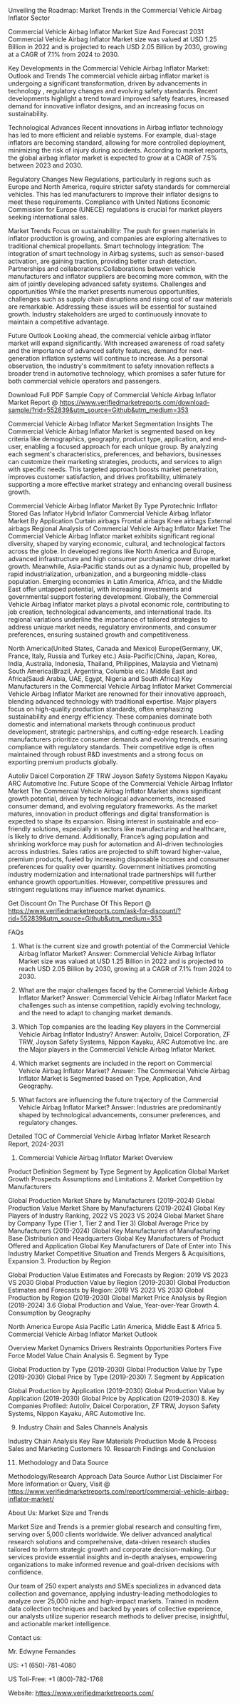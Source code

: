 Unveiling the Roadmap: Market Trends in the Commercial Vehicle Airbag Inflator Sector


Commercial Vehicle Airbag Inflator Market Size And Forecast 2031
Commercial Vehicle Airbag Inflator Market size was valued at USD 1.25 Billion in 2022 and is projected to reach USD 2.05 Billion by 2030, growing at a CAGR of 7.1% from 2024 to 2030.

Key Developments in the Commercial Vehicle Airbag Inflator Market: Outlook and Trends
The commercial vehicle airbag inflator market is undergoing a significant transformation, driven by advancements in technology , regulatory changes and evolving safety standards. Recent developments highlight a trend toward improved safety features, increased demand for innovative inflator designs, and an increasing focus on sustainability.

Technological Advances
Recent innovations in Airbag inflator technology has led to more efficient and reliable systems. For example, dual-stage inflators are becoming standard, allowing for more controlled deployment, minimizing the risk of injury during accidents. According to market reports, the global airbag inflator market is expected to grow at a CAGR of 7.5% between 2023 and 2030.

Regulatory Changes
New Regulations, particularly in regions such as Europe and North America, require stricter safety standards for commercial vehicles. This has led manufacturers to improve their inflator designs to meet these requirements. Compliance with United Nations Economic Commission for Europe (UNECE) regulations is crucial for market players seeking international sales.

Market Trends
Focus on sustainability: The push for green materials in inflator production is growing, and companies are exploring alternatives to traditional chemical propellants.
Smart technology integration: The integration of smart technology in Airbag systems, such as sensor-based activation, are gaining traction, providing better crash detection.
Partnerships and collaborations:Collaborations between vehicle manufacturers and inflator suppliers are becoming more common, with the aim of jointly developing advanced safety systems.
Challenges and opportunities
While the market presents numerous opportunities, challenges such as supply chain disruptions and rising cost of raw materials are remarkable. Addressing these issues will be essential for sustained growth. Industry stakeholders are urged to continuously innovate to maintain a competitive advantage.

Future Outlook
Looking ahead, the commercial vehicle airbag inflator market will expand significantly. With increased awareness of road safety and the importance of advanced safety features, demand for next-generation inflation systems will continue to increase. As a personal observation, the industry's commitment to safety innovation reflects a broader trend in automotive technology, which promises a safer future for both commercial vehicle operators and passengers.

Download Full PDF Sample Copy of Commercial Vehicle Airbag Inflator Market Report @ https://www.verifiedmarketreports.com/download-sample/?rid=552839&utm_source=Github&utm_medium=353

Commercial Vehicle Airbag Inflator Market Segmentation Insights
The Commercial Vehicle Airbag Inflator Market is segmented based on key criteria like demographics, geography, product type, application, and end-user, enabling a focused approach for each unique group. By analyzing each segment's characteristics, preferences, and behaviors, businesses can customize their marketing strategies, products, and services to align with specific needs. This targeted approach boosts market penetration, improves customer satisfaction, and drives profitability, ultimately supporting a more effective market strategy and enhancing overall business growth.

Commercial Vehicle Airbag Inflator Market By Type
Pyrotechnic Inflator
Stored Gas Inflator
Hybrid Inflator
Commercial Vehicle Airbag Inflator Market By Application
Curtain airbags
Frontal airbags
Knee airbags
External airbags
Regional Analysis of Commercial Vehicle Airbag Inflator Market
The Commercial Vehicle Airbag Inflator market exhibits significant regional diversity, shaped by varying economic, cultural, and technological factors across the globe. In developed regions like North America and Europe, advanced infrastructure and high consumer purchasing power drive market growth. Meanwhile, Asia-Pacific stands out as a dynamic hub, propelled by rapid industrialization, urbanization, and a burgeoning middle-class population. Emerging economies in Latin America, Africa, and the Middle East offer untapped potential, with increasing investments and governmental support fostering development. Globally, the Commercial Vehicle Airbag Inflator market plays a pivotal economic role, contributing to job creation, technological advancements, and international trade. Its regional variations underline the importance of tailored strategies to address unique market needs, regulatory environments, and consumer preferences, ensuring sustained growth and competitiveness.

North America(United States, Canada and Mexico)
Europe(Germany, UK, France, Italy, Russia and Turkey etc.)
Asia-Pacific(China, Japan, Korea, India, Australia, Indonesia, Thailand, Philippines, Malaysia and Vietnam)
South America(Brazil, Argentina, Columbia etc.)
Middle East and Africa(Saudi Arabia, UAE, Egypt, Nigeria and South Africa)
Key Manufacturers in the Commercial Vehicle Airbag Inflator Market
Commercial Vehicle Airbag Inflator Market are renowned for their innovative approach, blending advanced technology with traditional expertise. Major players focus on high-quality production standards, often emphasizing sustainability and energy efficiency. These companies dominate both domestic and international markets through continuous product development, strategic partnerships, and cutting-edge research. Leading manufacturers prioritize consumer demands and evolving trends, ensuring compliance with regulatory standards. Their competitive edge is often maintained through robust R&D investments and a strong focus on exporting premium products globally.

Autoliv
Daicel Corporation
ZF TRW
Joyson Safety Systems
Nippon Kayaku
ARC Automotive Inc.
Future Scope of the Commercial Vehicle Airbag Inflator Market
The Commercial Vehicle Airbag Inflator Market shows significant growth potential, driven by technological advancements, increased consumer demand, and evolving regulatory frameworks. As the market matures, innovation in product offerings and digital transformation is expected to shape its expansion. Rising interest in sustainable and eco-friendly solutions, especially in sectors like manufacturing and healthcare, is likely to drive demand. Additionally, France’s aging population and shrinking workforce may push for automation and AI-driven technologies across industries. Sales ratios are projected to shift toward higher-value, premium products, fueled by increasing disposable incomes and consumer preferences for quality over quantity. Government initiatives promoting industry modernization and international trade partnerships will further enhance growth opportunities. However, competitive pressures and stringent regulations may influence market dynamics.

Get Discount On The Purchase Of This Report @ https://www.verifiedmarketreports.com/ask-for-discount/?rid=552839&utm_source=Github&utm_medium=353

FAQs
1. What is the current size and growth potential of the Commercial Vehicle Airbag Inflator Market?
Answer: Commercial Vehicle Airbag Inflator Market size was valued at USD 1.25 Billion in 2022 and is projected to reach USD 2.05 Billion by 2030, growing at a CAGR of 7.1% from 2024 to 2030.

2. What are the major challenges faced by the Commercial Vehicle Airbag Inflator Market?
Answer: Commercial Vehicle Airbag Inflator Market face challenges such as intense competition, rapidly evolving technology, and the need to adapt to changing market demands.

3. Which Top companies are the leading Key players in the Commercial Vehicle Airbag Inflator Industry?
Answer: Autoliv, Daicel Corporation, ZF TRW, Joyson Safety Systems, Nippon Kayaku, ARC Automotive Inc. are the Major players in the Commercial Vehicle Airbag Inflator Market.

4. Which market segments are included in the report on Commercial Vehicle Airbag Inflator Market?
Answer: The Commercial Vehicle Airbag Inflator Market is Segmented based on Type, Application, And Geography.

5. What factors are influencing the future trajectory of the Commercial Vehicle Airbag Inflator Market?
Answer: Industries are predominantly shaped by technological advancements, consumer preferences, and regulatory changes.

Detailed TOC of Commercial Vehicle Airbag Inflator Market Research Report, 2024-2031
1. Commercial Vehicle Airbag Inflator Market Overview

Product Definition
Segment by Type
Segment by Application
Global Market Growth Prospects
Assumptions and Limitations
2. Market Competition by Manufacturers

Global Production Market Share by Manufacturers (2019-2024)
Global Production Value Market Share by Manufacturers (2019-2024)
Global Key Players of Industry Ranking, 2022 VS 2023 VS 2024
Global Market Share by Company Type (Tier 1, Tier 2 and Tier 3)
Global Average Price by Manufacturers (2019-2024)
Global Key Manufacturers of Manufacturing Base Distribution and Headquarters
Global Key Manufacturers of Product Offered and Application
Global Key Manufacturers of Date of Enter into This Industry
Market Competitive Situation and Trends
Mergers & Acquisitions, Expansion
3. Production by Region

Global Production Value Estimates and Forecasts by Region: 2019 VS 2023 VS 2030
Global Production Value by Region (2019-2030)
Global Production Estimates and Forecasts by Region: 2019 VS 2023 VS 2030
Global Production by Region (2019-2030)
Global Market Price Analysis by Region (2019-2024) 3.6 Global Production and Value, Year-over-Year Growth
4. Consumption by Geography

North America
Europe
Asia Pacific
Latin America, Middle East & Africa
5. Commercial Vehicle Airbag Inflator Market Outlook

Overview
Market Dynamics
Drivers
Restraints
Opportunities
Porters Five Force Model
Value Chain Analysis 
6. Segment by Type

Global Production by Type (2019-2030)
Global Production Value by Type (2019-2030)
Global Price by Type (2019-2030)
7. Segment by Application

Global Production by Application (2019-2030)
Global Production Value by Application (2019-2030)
Global Price by Application (2019-2030)
8. Key Companies Profiled: Autoliv, Daicel Corporation, ZF TRW, Joyson Safety Systems, Nippon Kayaku, ARC Automotive Inc.

9. Industry Chain and Sales Channels Analysis

Industry Chain Analysis
Key Raw Materials
Production Mode & Process
Sales and Marketing
Customers
10. Research Findings and Conclusion

11. Methodology and Data Source

Methodology/Research Approach
Data Source
Author List
Disclaimer
For More Information or Query, Visit @ https://www.verifiedmarketreports.com/report/commercial-vehicle-airbag-inflator-market/

About Us: Market Size and Trends

Market Size and Trends is a premier global research and consulting firm, serving over 5,000 clients worldwide. We deliver advanced analytical research solutions and comprehensive, data-driven research studies tailored to inform strategic growth and corporate decision-making. Our services provide essential insights and in-depth analyses, empowering organizations to make informed revenue and goal-driven decisions with confidence.

Our team of 250 expert analysts and SMEs specializes in advanced data collection and governance, applying industry-leading methodologies to analyze over 25,000 niche and high-impact markets. Trained in modern data collection techniques and backed by years of collective experience, our analysts utilize superior research methods to deliver precise, insightful, and actionable market intelligence.

Contact us:

Mr. Edwyne Fernandes

US: +1 (650)-781-4080

US Toll-Free: +1 (800)-782-1768

Website: https://www.verifiedmarketreports.com/
